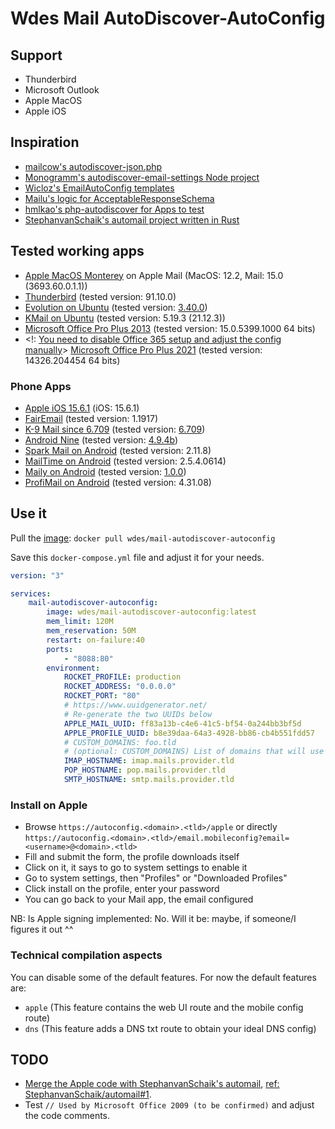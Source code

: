 # Wdes Mail AutoDiscover-AutoConfig

## Support

- Thunderbird
- Microsoft Outlook
- Apple MacOS
- Apple iOS

## Inspiration

- [mailcow's autodiscover-json.php](https://github.com/mailcow/mailcow-dockerized/blob/master/data/web/autodiscover-json.php)
- [Monogramm's autodiscover-email-settings Node project](https://github.com/Monogramm/autodiscover-email-settings)
- [Wicloz's EmailAutoConfig templates](https://github.com/Wicloz/EmailAutoConfig/tree/8e02dbd6dca7edfd748802028ba711289a7fe1a5/templates)
- [Mailu's logic for AcceptableResponseSchema](https://github.com/Mailu/Mailu/blob/c15e4e6015592735fa6f730af72b8332e93ae672/core/admin/mailu/internal/views/autoconfig.py#L55-L91)
- [hmlkao's php-autodiscover for Apps to test](https://github.com/hmlkao/php-autodiscover#readme)
- [StephanvanSchaik's automail project written in Rust](https://github.com/StephanvanSchaik/automail)

## Tested working apps

- [Apple MacOS Monterey](https://www.apple.com/fr/macos/monterey/) on Apple Mail (MacOS: 12.2, Mail: 15.0 (3693.60.0.1.1))
- [Thunderbird](https://www.thunderbird.net/) (tested version: 91.10.0)
- [Evolution on Ubuntu](https://wiki.gnome.org/Apps/Evolution/) (tested version: [3.40.0](https://gitlab.gnome.org/GNOME/evolution/-/tree/3.40.0/))
- [KMail on Ubuntu](https://userbase.kde.org/KMail) (tested version: 5.19.3 (21.12.3))
- [Microsoft Office Pro Plus 2013](https://wikipedia.org/wiki/Microsoft_Office_2013) (tested version: 15.0.5399.1000 64 bits)
- <!: [You need to disable Office 365 setup and adjust the config manually](https://github.com/smartlyway/email-autoconfig-php/issues/2)> [Microsoft Office Pro Plus 2021](https://wikipedia.org/wiki/Microsoft_Office_2013) (tested version: 14326.204454 64 bits)

### Phone Apps

- [Apple iOS 15.6.1](https://support.apple.com/en-us/HT213412) (iOS: 15.6.1)
- [FairEmail](https://github.com/M66B/FairEmail) (tested version: 1.1917)
- [K-9 Mail since 6.709](https://github.com/thundernest/k-9#readme) (tested version: [6.709](https://github.com/thundernest/k-9/releases/tag/6.709))
- [Android Nine](https://www.9folders.com/en/index.html) (tested version: [4.9.4b](https://play.google.com/store/apps/details?id=com.ninefolders.hd3))
- [Spark Mail on Android](https://sparkmailapp.com/) (tested version: 2.11.8)
- [MailTime on Android](https://mailtime.com/) (tested version: 2.5.4.0614)
- [Maily on Android](https://github.com/Enough-Software/enough_mail_app#readme) (tested version: [1.0.0](https://play.google.com/store/apps/details?id=de.enough.enough_mail_app))
- [ProfiMail on Android](https://www.lonelycatgames.com/apps/profimail) (tested version: 4.31.08)

## Use it

Pull the [image](https://hub.docker.com/r/wdes/mail-autodiscover-autoconfig): `docker pull wdes/mail-autodiscover-autoconfig`

Save this `docker-compose.yml` file and adjust it for your needs.

```yml
version: "3"

services:
    mail-autodiscover-autoconfig:
        image: wdes/mail-autodiscover-autoconfig:latest
        mem_limit: 120M
        mem_reservation: 50M
        restart: on-failure:40
        ports:
            - "8088:80"
        environment:
            ROCKET_PROFILE: production
            ROCKET_ADDRESS: "0.0.0.0"
            ROCKET_PORT: "80"
            # https://www.uuidgenerator.net/
            # Re-generate the two UUIDs below
            APPLE_MAIL_UUID: ff83a13b-c4e6-41c5-bf54-0a244bb3bf5d
            APPLE_PROFILE_UUID: b8e39daa-64a3-4928-bb86-cb4b551fdd57
            # CUSTOM_DOMAINS: foo.tld
            # (optional: CUSTOM_DOMAINS) List of domains that will use {imap,pop,smtp}.domain.tld instead of the hosts below
            IMAP_HOSTNAME: imap.mails.provider.tld
            POP_HOSTNAME: pop.mails.provider.tld
            SMTP_HOSTNAME: smtp.mails.provider.tld
```

### Install on Apple

- Browse `https://autoconfig.<domain>.<tld>/apple` or directly `https://autoconfig.<domain>.<tld>/email.mobileconfig?email=<username>@<domain>.<tld>`
- Fill and submit the form, the profile downloads itself
- Click on it, it says to go to system settings to enable it
- Go to system settings, then "Profiles" or "Downloaded Profiles"
- Click install on the profile, enter your password
- You can go back to your Mail app, the email configured

NB: Is Apple signing implemented: No. Will it be: maybe, if someone/I figures it out ^^

### Technical compilation aspects

You can disable some of the default features. For now the default features are:

- `apple` (This feature contains the web UI route and the mobile config route)
- `dns` (This feature adds a DNS txt route to obtain your ideal DNS config)

## TODO

- [Merge the Apple code with StephanvanSchaik's automail](https://github.com/StephanvanSchaik/automail), [ref: StephanvanSchaik/automail#1](https://github.com/StephanvanSchaik/automail/issues/1).
- Test `// Used by Microsoft Office 2009 (to be confirmed)` and adjust the code comments.
